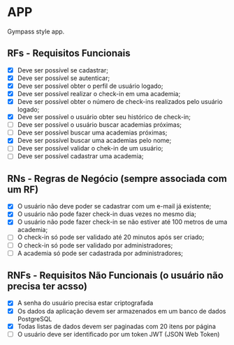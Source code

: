 # APP

Gympass style app.

## RFs - Requisitos Funcionais

- [x] Deve ser possível se cadastrar;
- [x] Deve ser possível se autenticar;
- [x] Deve ser possível obter o perfil de usuário logado; 
- [x] Deve ser possível realizar o check-in em uma academia;
- [x] Deve ser possível obter o número de check-ins realizados pelo usuário logado;
- [x] Deve ser possível o usuário obter seu histórico de check-in;
- [ ] Deve ser possível o usuário buscar academias próximas;
- [ ] Deve ser possível buscar uma academias próximas;
- [x] Deve ser possível buscar uma academias pelo nome;
- [ ] Deve ser possível validar o chek-in de um usuário;
- [ ] Deve ser possível cadastrar uma academia;

## RNs - Regras de Negócio (sempre associada com um RF)

- [x] O usuário não deve poder se cadastrar com um e-mail já existente;
- [x] O usuário não pode fazer check-in duas vezes no mesmo dia;
- [x] O usuário não pode fazer check-in se não estiver até 100 metros de uma academia;
- [ ] O check-in só pode ser validado até 20 minutos após ser criado;
- [ ] O check-in só pode ser validado por administradores;
- [ ] A academia só pode ser cadastrada por administradores;

## RNFs - Requisitos Não Funcionais (o usuário não precisa ter acsso)
- [x] A senha do usuário precisa estar criptografada
- [x] Os dados da aplicação devem ser armazenados em um banco de dados PostgreSQL
- [x] Todas listas de dados devem ser paginadas com 20 itens por página
- [ ] O usuário deve ser identificado por um token JWT (JSON Web Token)